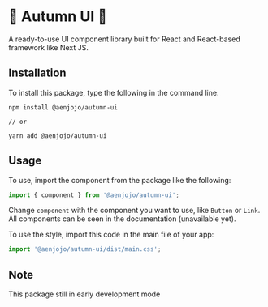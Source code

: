 🍁 Autumn UI 🍂
================

A ready-to-use UI component library built for React and React-based framework like Next JS.

## Installation
To install this package, type the following in the command line:
```
npm install @aenjojo/autumn-ui

// or

yarn add @aenjojo/autumn-ui
```

## Usage
To use, import the component from the package like the following:
```js
import { component } from '@aenjojo/autumn-ui';
```
Change `component` with the component you want to use, like `Button` or `Link`. All components can be seen in the documentation (unavailable yet).

To use the style, import this code in the main file of your app:
```js
import '@aenjojo/autumn-ui/dist/main.css';
```

## Note
This package still in early development mode